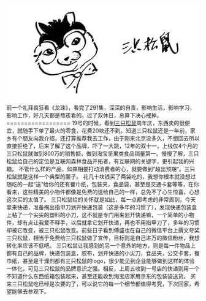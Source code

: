 <img src="/blog/images/3songshu.jpg" />
前一个礼拜疯狂看《龙珠》，看完了291集，深深的自责，影响生活，影响学习，影响工作，好几天都是熬夜看的。过了双休日，总算下决心戒掉。
==================
19号的时候，看到<a href="http://www.3songshu.com" target="_blank">三只松鼠</a>周年庆，东西卖的很便宜，就随手下单了最火的零食，花费20块还不到。知道三只松鼠还是一年前，家乡有个朋友向我介绍，还打算推荐我去工作，由于刚来北京没多久，不想回去所以直接拒绝了，后来了解了这个品牌，吓了一大跳，12年的双十一，上线仅4个月的三只松鼠就做到800万的销售额，做到淘宝坚果类食品销量第一。慢慢了解，三只松鼠给自己的定位是互联网森林食品开拓者，有互联网的关键字，更引起我的兴趣。
不管什么样的产品，如果相要打动消费者的心，就要做到“超出预期”。三只松鼠就是这样一个典型的栗子。
花几十块钱买了两袋吃的，我想你根本就没想过随吃的一起“送”给你的还有餐巾纸，包装夹，食品袋，甚至是交通卡套等等，在你看来，这些精美的小物件都像是免费的送给自己的一样，总免不了心生惊喜，心想这次买的太值了。
三只松鼠给的关怀就是如此，每一点都考虑的非常周到，今天拿来快递，准备掏出指甲刀划开快递包装（这是多年的习惯了），发现快递包装盒上粘了一个尖尖的塑料的小刀，这不就是专门用来划开快递嘛，一个简单的小物件，却有点让我爱不释手，以后就拿它划开快递，再也不用指甲刀了，多年的习惯却被它改变，被三只松鼠改变。前些日子看到傅盛也在自己的微信平台上撰文夸奖三只松鼠，相当于免费给三只松鼠做了宣传，目标则是自己进万的微信粉丝，我想转化率应该不低吧。
三只松鼠让我感到的另一个意外的地方，则是每一件物品上都有自己的品牌，快递包装盒，胶布，划开快递的小尖刀，食品夹，公交卡套，餐巾纸，甚至是干燥剂都有三只松鼠的logo，很少能见到企业能够做到这样的体验一体化，可见三只松鼠的品牌意识之强。相反，上周五收到一号店的快递则用一个不知道什么东西纸箱包装起来，甚至还能收到淘宝店家用京东的包装袋送货。
买来三只松鼠吃已经是次要的了，可以说它的每一个细节都值得考究，下次回家，希望能够去参观下。